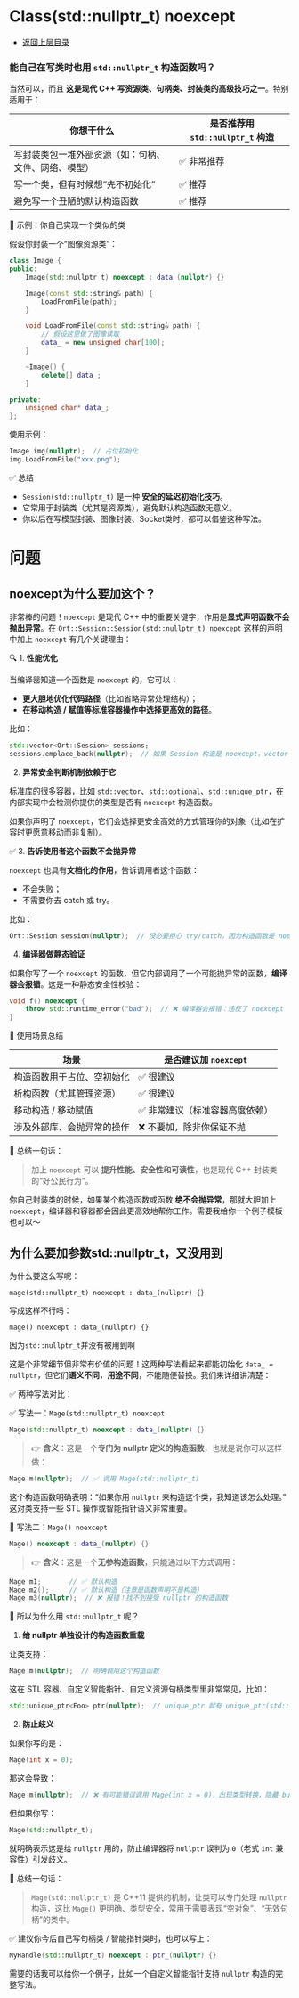 # Class(std::nullptr_t) noexcept

* [返回上层目录](../tips.md)



### 能自己在写类时也用 `std::nullptr_t` 构造函数吗？

当然可以，而且 **这是现代 C++ 写资源类、句柄类、封装类的高级技巧之一**。特别适用于：

| 你想干什么                                           | 是否推荐用 `std::nullptr_t` 构造 |
| ---------------------------------------------------- | -------------------------------- |
| 写封装类包一堆外部资源（如：句柄、文件、网络、模型） | ✅ 非常推荐                       |
| 写一个类，但有时候想“先不初始化”                     | ✅ 推荐                           |
| 避免写一个丑陋的默认构造函数                         | ✅ 推荐                           |

🎯 示例：你自己实现一个类似的类

假设你封装一个“图像资源类”：

```c++
class Image {
public:
    Image(std::nullptr_t) noexcept : data_(nullptr) {}

    Image(const std::string& path) {
        LoadFromFile(path);
    }

    void LoadFromFile(const std::string& path) {
        // 假设这里做了图像读取
        data_ = new unsigned char[100];
    }

    ~Image() {
        delete[] data_;
    }

private:
    unsigned char* data_;
};
```

使用示例：

```c++
Image img(nullptr);  // 占位初始化
img.LoadFromFile("xxx.png");
```

✅ 总结

- `Session(std::nullptr_t)` 是一种 **安全的延迟初始化技巧**。
- 它常用于封装类（尤其是资源类），避免默认构造函数无意义。
- 你以后在写模型封装、图像封装、Socket类时，都可以借鉴这种写法。



# 问题

## noexcept为什么要加这个？

非常棒的问题！`noexcept` 是现代 C++ 中的重要关键字，作用是**显式声明函数不会抛出异常**。在 `Ort::Session::Session(std::nullptr_t) noexcept` 这样的声明中加上 `noexcept` 有几个关键理由：

🔍 1. **性能优化**

当编译器知道一个函数是 `noexcept` 的，它可以：

- **更大胆地优化代码路径**（比如省略异常处理结构）；
- **在移动构造 / 赋值等标准容器操作中选择更高效的路径**。

比如：

```cpp
std::vector<Ort::Session> sessions;
sessions.emplace_back(nullptr);  // 如果 Session 构造是 noexcept，vector 就能放心使用 move 构造。
```

2. **异常安全判断机制依赖于它**

标准库的很多容器，比如 `std::vector`、`std::optional`、`std::unique_ptr`，在内部实现中会检测你提供的类型是否有 `noexcept` 构造函数。

如果你声明了 `noexcept`，它们会选择更安全高效的方式管理你的对象（比如在扩容时更愿意移动而非复制）。

✅ 3. **告诉使用者这个函数不会抛异常**

`noexcept` 也具有**文档化的作用**，告诉调用者这个函数：

- 不会失败；
- 不需要你去 catch 或 try。

比如：

```c++
Ort::Session session(nullptr);  // 没必要担心 try/catch，因为构造函数是 noexcept。
```

4. **编译器做静态验证**

如果你写了一个 `noexcept` 的函数，但它内部调用了一个可能抛异常的函数，**编译器会报错**。这是一种静态安全性校验：

```c++
void f() noexcept {
    throw std::runtime_error("bad");  // ❌ 编译器会报错：违反了 noexcept
}
```

🎯 使用场景总结

| 场景                       | 是否建议加 `noexcept`          |
| -------------------------- | ------------------------------ |
| 构造函数用于占位、空初始化 | ✅ 很建议                       |
| 析构函数（尤其管理资源）   | ✅ 很建议                       |
| 移动构造 / 移动赋值        | ✅ 非常建议（标准容器高度依赖） |
| 涉及外部库、会抛异常的操作 | ❌ 不要加，除非你保证不抛       |

🧠 总结一句话：

> 加上 `noexcept` 可以 **提升性能、安全性和可读性**，也是现代 C++ 封装类的“好公民行为”。

你自己封装类的时候，如果某个构造函数或函数 **绝不会抛异常**，那就大胆加上 `noexcept`，编译器和容器都会因此更高效地帮你工作。需要我给你一个例子模板也可以～



## 为什么要加参数std::nullptr_t，又没用到

为什么要这么写呢： 

`mage(std::nullptr_t) noexcept : data_(nullptr) {}` 

写成这样不行吗： 

`mage() noexcept : data_(nullptr) {}`

因为`std::nullptr_t`并没有被用到啊



这是个非常细节但非常有价值的问题！这两种写法看起来都能初始化 `data_ = nullptr`，但它们**语义不同**，**用途不同**，不能随便替换。我们来详细讲清楚：

✅ 两种写法对比：

✅ 写法一：`Mage(std::nullptr_t) noexcept`

```C++
Mage(std::nullptr_t) noexcept : data_(nullptr) {}
```

> 👉 **含义**：这是一个**专门为 nullptr 定义的构造函数**，也就是说你可以这样做：

```C++
Mage m(nullptr);  // ✅ 调用 Mage(std::nullptr_t)
```

这个构造函数明确表明：“如果你用 `nullptr` 来构造这个类，我知道该怎么处理。”
 这对类支持一些 STL 操作或智能指针语义非常重要。

🚫 写法二：`Mage() noexcept`

```C++
Mage() noexcept : data_(nullptr) {}
```

> 👉 **含义**：这是一个**无参构造函数**，只能通过以下方式调用：

```C++
Mage m1;       // ✅ 默认构造
Mage m2();     // ✅ 默认构造（注意是函数声明不是构造）
Mage m3(nullptr);  // ❌ 报错！找不到接受 nullptr 的构造函数
```

🤔 所以为什么用 `std::nullptr_t` 呢？

1. **给 nullptr 单独设计的构造函数重载**

让类支持：

```C++
Mage m(nullptr);  // 明确调用这个构造函数
```

这在 STL 容器、自定义智能指针、自定义资源句柄类型里非常常见，比如：

```C++
std::unique_ptr<Foo> ptr(nullptr);  // unique_ptr 就有 unique_ptr(std::nullptr_t) 构造函数
```

2. **防止歧义**

如果你写的是：

```C++
Mage(int x = 0);
```

那这会导致：

```C++
Mage m(nullptr);  // ❌ 有可能错误调用 Mage(int x = 0)，出现类型转换，隐藏 bug
```

但如果你写：

```C++
Mage(std::nullptr_t);
```

就明确表示这是给 `nullptr` 用的，防止编译器将 `nullptr` 误判为 `0`（老式 `int` 兼容性）引发歧义。

🧠 总结一句话：

> `Mage(std::nullptr_t)` 是 C++11 提供的机制，让类可以专门处理 `nullptr` 构造，这比 `Mage()` 更明确、类型安全，常用于需要表现“空对象”、“无效句柄”的类中。

✅ 建议你今后自己写句柄类 / 智能指针类时，也可以写上：

```C++
MyHandle(std::nullptr_t) noexcept : ptr_(nullptr) {}
```

需要的话我可以给你一个例子，比如一个自定义智能指针支持 `nullptr` 构造的完整写法。

